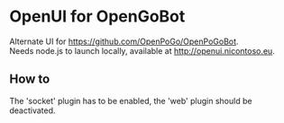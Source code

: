 # OpenUI for OpenGoBot

Alternate UI for https://github.com/OpenPoGo/OpenPoGoBot.  
Needs node.js to launch locally, available at http://openui.nicontoso.eu.

## How to

The 'socket' plugin has to be enabled, the 'web' plugin should be deactivated.